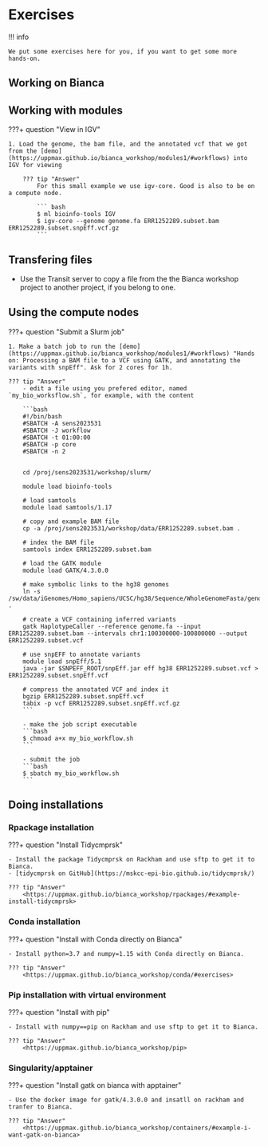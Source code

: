 # Exercises

!!! info

    We put some exercises here for you, if you want to get some more hands-on.
    
## Working on Bianca


## Working with modules

???+ question "View in IGV"

    
    1. Load the genome, the bam file, and the annotated vcf that we got from the [demo](https://uppmax.github.io/bianca_workshop/modules1/#workflows) into IGV for viewing

        ??? tip "Answer"
            For this small example we use igv-core. Good is also to be on a compute node.
            
            ``` bash
            $ ml bioinfo-tools IGV
            $ igv-core --genome genome.fa ERR1252289.subset.bam ERR1252289.subset.snpEff.vcf.gz
            ```


## Transfering files

- Use the Transit server to copy a file from the the Bianca workshop project to another project, if you belong to one. 


## Using the compute nodes

???+ question "Submit a Slurm job"

    1. Make a batch job to run the [demo](https://uppmax.github.io/bianca_workshop/modules1/#workflows) "Hands on: Processing a BAM file to a VCF using GATK, and annotating the variants with snpEff". Ask for 2 cores for 1h.
    
    ??? tip "Answer"
        - edit a file using you prefered editor, named `my_bio_worksflow.sh`, for example, with the content
        
        ```bash
        #!/bin/bash
        #SBATCH -A sens2023531
        #SBATCH -J workflow
        #SBATCH -t 01:00:00
        #SBATCH -p core
        #SBATCH -n 2


        cd /proj/sens2023531/workshop/slurm/

        module load bioinfo-tools

        # load samtools
        module load samtools/1.17

        # copy and example BAM file
        cp -a /proj/sens2023531/workshop/data/ERR1252289.subset.bam .

        # index the BAM file
        samtools index ERR1252289.subset.bam

        # load the GATK module
        module load GATK/4.3.0.0

        # make symbolic links to the hg38 genomes
        ln -s /sw/data/iGenomes/Homo_sapiens/UCSC/hg38/Sequence/WholeGenomeFasta/genome.* .

        # create a VCF containing inferred variants
        gatk HaplotypeCaller --reference genome.fa --input ERR1252289.subset.bam --intervals chr1:100300000-100800000 --output ERR1252289.subset.vcf

        # use snpEFF to annotate variants
        module load snpEff/5.1
        java -jar $SNPEFF_ROOT/snpEff.jar eff hg38 ERR1252289.subset.vcf > ERR1252289.subset.snpEff.vcf

        # compress the annotated VCF and index it
        bgzip ERR1252289.subset.snpEff.vcf
        tabix -p vcf ERR1252289.subset.snpEff.vcf.gz
        ```

        - make the job script executable
        ```bash
        $ chmoad a+x my_bio_workflow.sh
        ```
        
        - submit the job
        ```bash
        $ sbatch my_bio_workflow.sh
        ```
        
## Doing installations

### Rpackage installation

???+ question "Install Tidycmprsk"

    - Install the package Tidycmprsk on Rackham and use sftp to get it to Bianca.
    - [tidycmprsk on GitHub](https://mskcc-epi-bio.github.io/tidycmprsk/)
     
    ??? tip "Answer"
        <https://uppmax.github.io/bianca_workshop/rpackages/#example-install-tidycmprsk>

### Conda installation

???+ question "Install with Conda directly on Bianca"

    - Install python=3.7 and numpy=1.15 with Conda directly on Bianca.

    ??? tip "Answer"
        <https://uppmax.github.io/bianca_workshop/conda/#exercises>


### Pip installation with virtual environment

???+ question "Install with pip"

    - Install with numpy==pip on Rackham and use sftp to get it to Bianca.

    ??? tip "Answer"
        <https://uppmax.github.io/bianca_workshop/pip>


### Singularity/apptainer

???+ question "Install gatk on bianca with apptainer"

    - Use the docker image for gatk/4.3.0.0 and insatll on rackham and tranfer to Bianca.

    ??? tip "Answer"
        <https://uppmax.github.io/bianca_workshop/containers/#example-i-want-gatk-on-bianca>
